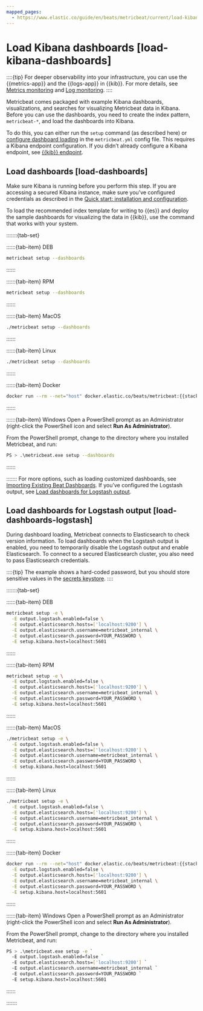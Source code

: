 ```yaml
---
mapped_pages:
  - https://www.elastic.co/guide/en/beats/metricbeat/current/load-kibana-dashboards.html
---
```


# Load Kibana dashboards [load-kibana-dashboards]

::::{tip}
For deeper observability into your infrastructure, you can use the {{metrics-app}} and the {{logs-app}} in {{kib}}. For more details, see [Metrics monitoring](docs-content://solutions/observability/infra-and-hosts/analyze-infrastructure-host-metrics.md) and [Log monitoring](docs-content://solutions/observability/logs/explore-logs.md).
::::


Metricbeat comes packaged with example Kibana dashboards, visualizations, and searches for visualizing Metricbeat data in Kibana. Before you can use the dashboards, you need to create the index pattern, `metricbeat-*`, and load the dashboards into Kibana.

To do this, you can either run the `setup` command (as described here) or [configure dashboard loading](/reference/metricbeat/configuration-dashboards.md) in the `metricbeat.yml` config file. This requires a Kibana endpoint configuration. If you didn’t already configure a Kibana endpoint, see [{{kib}} endpoint](/reference/metricbeat/setup-kibana-endpoint.md).


## Load dashboards [load-dashboards]

Make sure Kibana is running before you perform this step. If you are accessing a secured Kibana instance, make sure you’ve configured credentials as described in the [Quick start: installation and configuration](/reference/metricbeat/metricbeat-installation-configuration.md).

To load the recommended index template for writing to {{es}} and deploy the sample dashboards for visualizing the data in {{kib}}, use the command that works with your system.

:::::::{tab-set}

::::::{tab-item} DEB
```sh
metricbeat setup --dashboards
```
::::::

::::::{tab-item} RPM
```sh
metricbeat setup --dashboards
```
::::::

::::::{tab-item} MacOS
```sh
./metricbeat setup --dashboards
```
::::::

::::::{tab-item} Linux
```sh
./metricbeat setup --dashboards
```
::::::

::::::{tab-item} Docker
```sh  subs=true
docker run --rm --net="host" docker.elastic.co/beats/metricbeat:{{stack-version}} setup --dashboards
```
::::::

::::::{tab-item} Windows
Open a PowerShell prompt as an Administrator (right-click the PowerShell icon and select **Run As Administrator**).

From the PowerShell prompt, change to the directory where you installed Metricbeat, and run:

```sh
PS > .\metricbeat.exe setup --dashboards
```
::::::

:::::::
For more options, such as loading customized dashboards, see [Importing Existing Beat Dashboards](http://www.elastic.co/guide/en/beats/devguide/master/import-dashboards.md). If you’ve configured the Logstash output, see [Load dashboards for Logstash output](#load-dashboards-logstash).


## Load dashboards for Logstash output [load-dashboards-logstash]

During dashboard loading, Metricbeat connects to Elasticsearch to check version information. To load dashboards when the Logstash output is enabled, you need to temporarily disable the Logstash output and enable Elasticsearch. To connect to a secured Elasticsearch cluster, you also need to pass Elasticsearch credentials.

::::{tip}
The example shows a hard-coded password, but you should store sensitive values in the [secrets keystore](/reference/metricbeat/keystore.md).
::::


:::::::{tab-set}

::::::{tab-item} DEB
```sh
metricbeat setup -e \
  -E output.logstash.enabled=false \
  -E output.elasticsearch.hosts=['localhost:9200'] \
  -E output.elasticsearch.username=metricbeat_internal \
  -E output.elasticsearch.password=YOUR_PASSWORD \
  -E setup.kibana.host=localhost:5601
```
::::::

::::::{tab-item} RPM
```sh
metricbeat setup -e \
  -E output.logstash.enabled=false \
  -E output.elasticsearch.hosts=['localhost:9200'] \
  -E output.elasticsearch.username=metricbeat_internal \
  -E output.elasticsearch.password=YOUR_PASSWORD \
  -E setup.kibana.host=localhost:5601
```
::::::

::::::{tab-item} MacOS
```sh
./metricbeat setup -e \
  -E output.logstash.enabled=false \
  -E output.elasticsearch.hosts=['localhost:9200'] \
  -E output.elasticsearch.username=metricbeat_internal \
  -E output.elasticsearch.password=YOUR_PASSWORD \
  -E setup.kibana.host=localhost:5601
```
::::::

::::::{tab-item} Linux
```sh
./metricbeat setup -e \
  -E output.logstash.enabled=false \
  -E output.elasticsearch.hosts=['localhost:9200'] \
  -E output.elasticsearch.username=metricbeat_internal \
  -E output.elasticsearch.password=YOUR_PASSWORD \
  -E setup.kibana.host=localhost:5601
```
::::::

::::::{tab-item} Docker
```sh subs=true
docker run --rm --net="host" docker.elastic.co/beats/metricbeat:{{stack-version}} setup -e \
  -E output.logstash.enabled=false \
  -E output.elasticsearch.hosts=['localhost:9200'] \
  -E output.elasticsearch.username=metricbeat_internal \
  -E output.elasticsearch.password=YOUR_PASSWORD \
  -E setup.kibana.host=localhost:5601
```
::::::

::::::{tab-item} Windows
Open a PowerShell prompt as an Administrator (right-click the PowerShell icon and select **Run As Administrator**).

From the PowerShell prompt, change to the directory where you installed Metricbeat, and run:

```sh
PS > .\metricbeat.exe setup -e `
  -E output.logstash.enabled=false `
  -E output.elasticsearch.hosts=['localhost:9200'] `
  -E output.elasticsearch.username=metricbeat_internal `
  -E output.elasticsearch.password=YOUR_PASSWORD `
  -E setup.kibana.host=localhost:5601
```
::::::

:::::::
